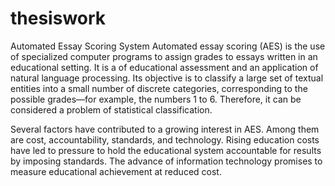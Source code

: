 # thesiswork
Automated Essay Scoring System
Automated essay scoring (AES) is the use of specialized computer programs to assign grades to essays written in an educational setting. It is a of educational assessment and an application of natural language processing. Its objective is to classify a large set of textual entities into a small number of discrete categories, corresponding to the possible grades—for example, the numbers 1 to 6. Therefore, it can be considered a problem of statistical classification.

Several factors have contributed to a growing interest in AES. Among them are cost, accountability, standards, and technology. Rising education costs have led to pressure to hold the educational system accountable for results by imposing standards. The advance of information technology promises to measure educational achievement at reduced cost.
